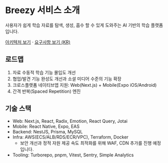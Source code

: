 # Breezy 서비스 소개

사용자가 쉽게 학습 자료를 탐색, 생성, 흡수 할 수 있게 도와주는 AI 기반의 학습 플랫폼입니다.

[아키텍처 보기](architecture.md) · [요구사항 보기 (KR)](requirements_kr.md)

## 로드맵

1. 자료 수동적 학습 기능 몰입도 개선
2. 협업/발견 기능 완성도 개선과 소셜 미디어 수준의 기능 확장
3. 크로스플랫폼 네이티브앱 지원: Web(Next.js) + Mobile(Expo iOS/Android)
4. 간격 반복(Spaced Repetition) 엔진

## 기술 스택

- Web: Next.js, React, Radix, Emotion, React Query, Jotai
- Mobile: React Native, Expo, EAS
- Backend: NestJS, Prisma, MySQL
- Infra: AWS(ECS/ALB/RDS/ECR/VPC), Terraform, Docker
  - 보안 개선과 정적 자원 제공 속도 최적화를 위해 WAF, CDN 추가를 진행 예정 입니다.
- Tooling: Turborepo, pnpm, Vitest, Sentry, Simple Analytics
